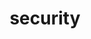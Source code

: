 ---
layout: doc-redirect-to-confluence
title: security
permalink: /docs/security.html
href: https://softinstigate.atlassian.net/wiki/x/W4CM
---